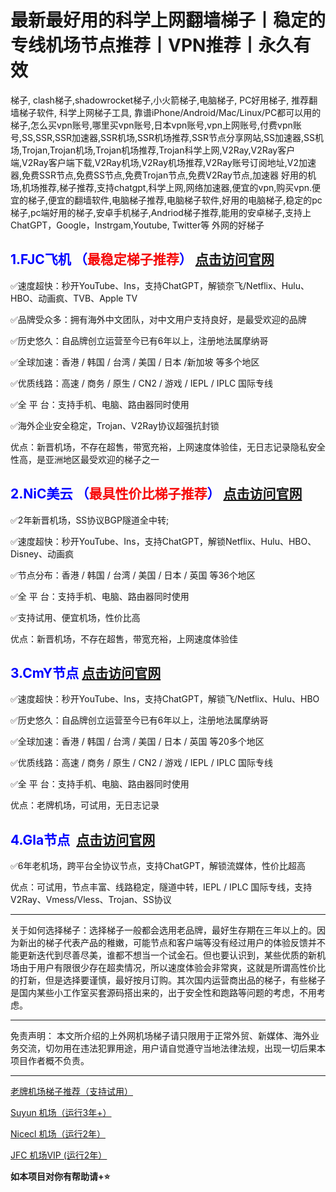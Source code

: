 # 最新最好用的科学上网翻墙梯子丨稳定的专线机场节点推荐丨VPN推荐丨永久有效

<!-- wp:paragraph -->
<p>梯子, clash梯子,shadowrocket梯子,小火箭梯子,电脑梯子, PC好用梯子, 推荐翻墙梯子软件, 科学上网梯子工具, 靠谱iPhone/Android/Mac/Linux/PC都可以用的梯子,怎么买vpn账号,哪里买vpn账号,日本vpn账号,vpn上网账号,付费vpn账号,SS,SSR,SSR加速器,SSR机场,SSR机场推荐,SSR节点分享网站,SS加速器,SS机场,Trojan,Trojan机场,Trojan机场推荐,Trojan科学上网,V2Ray,V2Ray客户端,V2Ray客户端下载,V2Ray机场,V2Ray机场推荐,V2Ray账号订阅地址,V2加速器,免费SSR节点,免费SS节点,免费Trojan节点,免费V2Ray节点,加速器 好用的机场,机场推荐,梯子推荐,支持chatgpt,科学上网,网络加速器,便宜的vpn,购买vpn.便宜的梯子,便宜的翻墙软件,电脑梯子推荐,电脑梯子软件,好用的电脑梯子,稳定的pc梯子,pc端好用的梯子,安卓手机梯子,Andriod梯子推荐,能用的安卓梯子,支持上 ChatGPT，Google，Instrgam,Youtube, Twitter等 外网的好梯子</p>
<!-- /wp:paragraph -->

<!-- wp:uagb/separator {"block_id":"09344817"} -->
<div class="wp-block-uagb-separator uagb-block-09344817"><div class="wp-block-uagb-separator__inner" style="--my-background-image:"></div></div>
<!-- /wp:uagb/separator -->


<!-- wp:heading -->
<h2 class="wp-block-heading"><strong><font color="blue">1.FJC飞机 （<mark style="background-color:rgba(0, 0, 0, 0);color:#f50707" class="has-inline-color">最稳定梯子推荐</mark>） </font><a href="https://go.1vpn.cc/jife"> 点击访问官网</a></strong></h2>
<!-- /wp:heading -->

<!-- wp:paragraph -->
<p>✅速度超快：秒开YouTube、Ins，支持ChatGPT，解锁奈飞/Netflix、Hulu、HBO、动画疯、TVB、Apple TV</p>
<!-- /wp:paragraph -->

<!-- wp:paragraph -->
<p>✅品牌受众多：拥有海外中文团队，对中文用户支持良好，是最受欢迎的品牌</p>
<!-- /wp:paragraph -->

<!-- wp:paragraph -->
<p>✅历史悠久：自品牌创立运营至今已有6年以上，注册地法属摩纳哥</p>
<!-- /wp:paragraph -->

<!-- wp:paragraph -->
<p>✅全球加速：香港 / 韩国 / 台湾 / 美国 / 日本 /新加坡 等多个地区</p>
<!-- /wp:paragraph -->

<!-- wp:paragraph -->
<p>✅优质线路：高速 / 商务 / 原生 / CN2 / 游戏 / IEPL / IPLC 国际专线</p>
<!-- /wp:paragraph -->

<!-- wp:paragraph -->
<p>✅全 平 台：支持手机、电脑、路由器同时使用</p>
<!-- /wp:paragraph -->

<!-- wp:paragraph -->
<p>✅海外企业安全稳定，Trojan、V2Ray协议超强抗封锁</p>
<!-- /wp:paragraph -->

<!-- wp:paragraph -->
<p>优点：新晋机场，不存在超售，带宽充裕，上网速度体验佳，无日志记录隐私安全性高，是亚洲地区最受欢迎的梯子之一</p>
<!-- /wp:paragraph -->

<!-- wp:heading -->
<h2 class="wp-block-heading"><strong><font color="blue">2.NiC美云 （<mark style="background-color:rgba(0, 0, 0, 0);color:#f70606" class="has-inline-color">最具性价比梯子推荐</mark>） </font><a href="https://go.1vpn.cc/nisi"> 点击访问官网</a></strong></h2>
<!-- /wp:heading -->

<!-- wp:paragraph -->
<p>✅2年新晋机场，SS协议BGP隧道全中转;</p>
<!-- /wp:paragraph -->

<!-- wp:paragraph -->
<p>✅速度超快：秒开YouTube、Ins，支持ChatGPT，解锁Netflix、Hulu、HBO、Disney、动画疯</p>
<!-- /wp:paragraph -->

<!-- wp:paragraph -->
<p>✅节点分布：香港 / 韩国 / 台湾 / 美国 / 日本 / 英国 等36个地区</p>
<!-- /wp:paragraph -->

<!-- wp:paragraph -->
<p>✅全 平 台：支持手机、电脑、路由器同时使用</p>
<!-- /wp:paragraph -->

<!-- wp:paragraph -->
<p>✅支持试用、便宜机场，性价比高</p>
<!-- /wp:paragraph -->

<!-- wp:paragraph -->
<p>优点：新晋机场，不存在超售，带宽充裕，上网速度体验佳</p>
<!-- /wp:paragraph -->

<!-- wp:heading -->
<h2 class="wp-block-heading"><strong><font color="blue">3.CmY节点</font>  <a href="https://go.1vpn.cc/suyu">点击访问官网</a></strong></h2>
<!-- /wp:heading -->

<!-- wp:paragraph -->
<p>✅速度超快：秒开YouTube、Ins，支持ChatGPT，解锁飞/Netflix、Hulu、HBO</p>
<!-- /wp:paragraph -->

<!-- wp:paragraph -->
<p>✅历史悠久：自品牌创立运营至今已有6年以上，注册地法属摩纳哥</p>
<!-- /wp:paragraph -->

<!-- wp:paragraph -->
<p>✅全球加速：香港 / 韩国 / 台湾 / 美国 / 日本 / 英国 等20多个地区</p>
<!-- /wp:paragraph -->

<!-- wp:paragraph -->
<p>✅优质线路：高速 / 商务 / 原生 / CN2 / 游戏 / IEPL / IPLC 国际专线</p>
<!-- /wp:paragraph -->

<!-- wp:paragraph -->
<p>✅全 平 台：支持手机、电脑、路由器同时使用</p>
<!-- /wp:paragraph -->

<!-- wp:paragraph -->
<p>优点：老牌机场，可试用，无日志记录</p>
<!-- /wp:paragraph -->

<!-- wp:heading -->
<h2 class="wp-block-heading"><strong><font color="blue">4.Gla节点 &nbsp;</font><a href="https://go.1vpn.cc/ewan">点击访问官网</a></strong></h2>
<!-- /wp:heading -->

<!-- wp:paragraph -->
<p>✅6年老机场，跨平台全协议节点，支持ChatGPT，解锁流媒体，性价比超高</p>
<!-- /wp:paragraph -->

<!-- wp:paragraph -->
<p>优点：可试用，节点丰富、线路稳定，隧道中转，IEPL / IPLC 国际专线，支持V2Ray、Vmess/Vless、Trojan、SS协议</p>
<!-- /wp:paragraph -->


<!-- wp:uagb/separator {"block_id":"902002b9"} -->
<div class="wp-block-uagb-separator uagb-block-902002b9"><div class="wp-block-uagb-separator__inner" style="--my-background-image:"></div></div>
<!-- /wp:uagb/separator -->

<!-- wp:separator -->
<hr class="wp-block-separator has-alpha-channel-opacity"/>
<!-- /wp:separator -->

<!-- wp:paragraph -->
<p>关于如何选择梯子：选择梯子一般都会选用老品牌，最好生存期在三年以上的。因为新出的梯子代表产品的稚嫩，可能节点和客户端等没有经过用户的体验反馈并不能更新迭代到尽善尽美，谁都不想当一个试金石。但也要认识到，某些优质的新机场由于用户有限很少存在超卖情况，所以速度体验会非常爽，这就是所谓高性价比的打新，但是选择要谨慎，最好按月订购。其次国内运营商出品的梯子，有些梯子是国内某些小工作室买套源码搭出来的，出于安全性和跑路等问题的考虑，不用考虑。</p>
<!-- /wp:paragraph -->

<!-- wp:separator -->
<hr class="wp-block-separator has-alpha-channel-opacity"/>
<!-- /wp:separator -->

<!-- wp:paragraph -->
<p>免责声明： 本文所介绍的上外网机场梯子请只限用于正常外贸、新媒体、海外业务交流，切勿用在违法犯罪用途，用户请自觉遵守当地法律法规，出现一切后果本项目作者概不负责。</p>
<!-- /wp:paragraph -->

<!-- wp:separator -->
<hr class="wp-block-separator has-alpha-channel-opacity"/>
<!-- /wp:separator -->

[老牌机场梯子推荐（支持试用）](https://ihaoke.vip/)



<a href="https://go.1vpn.cc/suyu">Suyun 机场（运行3年+）</a>

<a href="https://go.1vpn.cc/nisi">Nicecl 机场（运行2年）</a>

<a href="https://go.1vpn.cc/jife">JFC 机场VIP (运行2年）</a>

**如本项目对你有帮助请+⭐**


